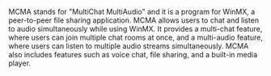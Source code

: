 MCMA stands for "MultiChat MultiAudio" and it is a program for WinMX, a peer-to-peer file sharing application. MCMA allows users to chat and listen to audio simultaneously while using WinMX. It provides a multi-chat feature, where users can join multiple chat rooms at once, and a multi-audio feature, where users can listen to multiple audio streams simultaneously. MCMA also includes features such as voice chat, file sharing, and a built-in media player.
